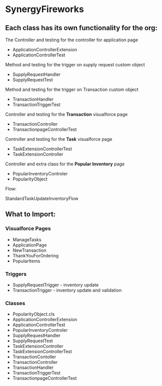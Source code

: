 # SynergyFireworks
## Each class has its own functionality for the org:

The Controller and testing for the controller for application page
- ApplicationControllerExtension
- ApplicationControllerTest

  
Method and testing for the trigger on supply request custom object
- SupplyRequestHandler 
- SupplyRequestTest

  
Method and testing for the trigger on Transaction custom object
- TransactionHandler
- TransactionTriggerTest

  
Controller and testing for the **Transaction** visualforce page
- TransactionController
- TransactionpageControllerTest

  
Controller and testing for the **Task** visualforce page
- TaskExtensionControllerTest
- TaskExtensionController


Controller and extra class for the **Popular Inventory** page
- PopularInventoryControler
- PopularityObject

Flow: 

StandardTaskUpdateInventoryFlow

## What to Import:

### Visualforce Pages
- ManageTasks
- ApplicationPage
- NewTransaction
- ThankYouForOrdering
- PopularItems


### Triggers
- SupplyRequestTrigger - inventory update
- TransactionTrigger - inventory update and validation 
	
### Classes
- PopularityObject.cls
- ApplicationControllerExtension
- ApplicationControllerTest
- PopularInventoryControler
- SupplyRequestHandler
- SupplyRequestTest
- TaskExtensionController
- TaskExtensionControllerTest
- TransactionContoller
- TransactionController
- TransactionHandler
- TransactionTriggerTest
- TransactionpageControllerTest



